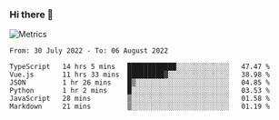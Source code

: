 ### Hi there 👋

![Metrics](https://github.com/radoapx/radoapx/blob/main/github-metrics.svg)

<!--START_SECTION:waka-->

```text
From: 30 July 2022 - To: 06 August 2022

TypeScript   14 hrs 5 mins   ████████████░░░░░░░░░░░░░   47.47 %
Vue.js       11 hrs 33 mins  █████████▓░░░░░░░░░░░░░░░   38.98 %
JSON         1 hr 26 mins    █▒░░░░░░░░░░░░░░░░░░░░░░░   04.85 %
Python       1 hr 2 mins     █░░░░░░░░░░░░░░░░░░░░░░░░   03.53 %
JavaScript   28 mins         ▒░░░░░░░░░░░░░░░░░░░░░░░░   01.58 %
Markdown     21 mins         ▒░░░░░░░░░░░░░░░░░░░░░░░░   01.19 %
```

<!--END_SECTION:waka-->

<!--
**radoapx/radoapx** is a ✨ _special_ ✨ repository because its `README.md` (this file) appears on your GitHub profile.

Here are some ideas to get you started:

- 🔭 I’m currently working on ...
- 🌱 I’m currently learning ...
- 👯 I’m looking to collaborate on ...
- 🤔 I’m looking for help with ...
- 💬 Ask me about ...
- 📫 How to reach me: ...
- 😄 Pronouns: ...
- ⚡ Fun fact: ...
-->
